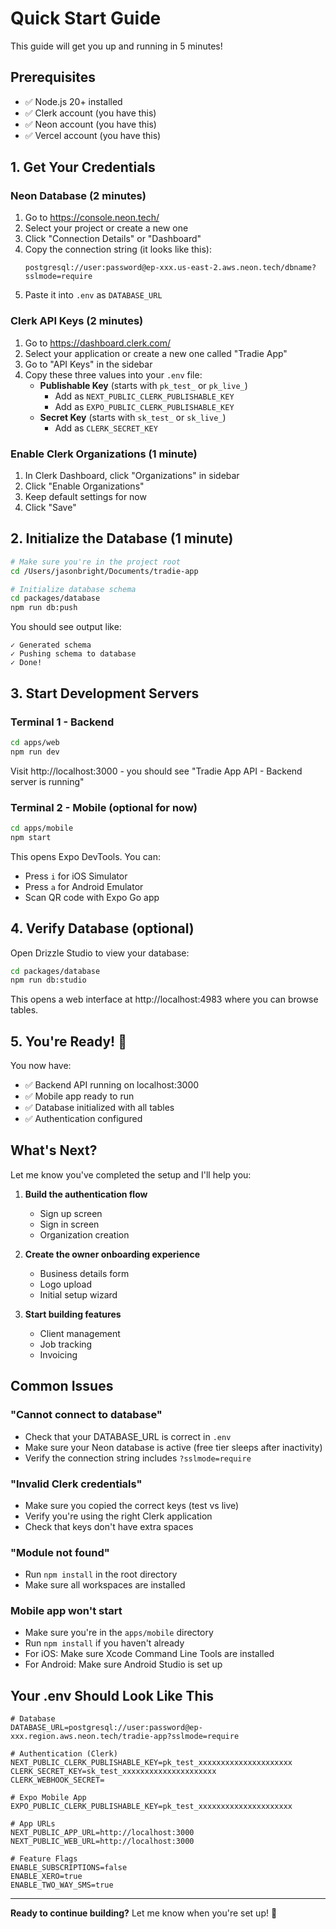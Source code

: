 # Quick Start Guide

This guide will get you up and running in 5 minutes!

## Prerequisites

- ✅ Node.js 20+ installed
- ✅ Clerk account (you have this)
- ✅ Neon account (you have this)
- ✅ Vercel account (you have this)

## 1. Get Your Credentials

### Neon Database (2 minutes)

1. Go to https://console.neon.tech/
2. Select your project or create a new one
3. Click "Connection Details" or "Dashboard"
4. Copy the connection string (it looks like this):
   ```
   postgresql://user:password@ep-xxx.us-east-2.aws.neon.tech/dbname?sslmode=require
   ```
5. Paste it into `.env` as `DATABASE_URL`

### Clerk API Keys (2 minutes)

1. Go to https://dashboard.clerk.com/
2. Select your application or create a new one called "Tradie App"
3. Go to "API Keys" in the sidebar
4. Copy these three values into your `.env` file:
   - **Publishable Key** (starts with `pk_test_` or `pk_live_`)
     - Add as `NEXT_PUBLIC_CLERK_PUBLISHABLE_KEY`
     - Add as `EXPO_PUBLIC_CLERK_PUBLISHABLE_KEY`
   - **Secret Key** (starts with `sk_test_` or `sk_live_`)
     - Add as `CLERK_SECRET_KEY`

### Enable Clerk Organizations (1 minute)

1. In Clerk Dashboard, click "Organizations" in sidebar
2. Click "Enable Organizations"
3. Keep default settings for now
4. Click "Save"

## 2. Initialize the Database (1 minute)

```bash
# Make sure you're in the project root
cd /Users/jasonbright/Documents/tradie-app

# Initialize database schema
cd packages/database
npm run db:push
```

You should see output like:
```
✓ Generated schema
✓ Pushing schema to database
✓ Done!
```

## 3. Start Development Servers

### Terminal 1 - Backend

```bash
cd apps/web
npm run dev
```

Visit http://localhost:3000 - you should see "Tradie App API - Backend server is running"

### Terminal 2 - Mobile (optional for now)

```bash
cd apps/mobile
npm start
```

This opens Expo DevTools. You can:
- Press `i` for iOS Simulator
- Press `a` for Android Emulator
- Scan QR code with Expo Go app

## 4. Verify Database (optional)

Open Drizzle Studio to view your database:

```bash
cd packages/database
npm run db:studio
```

This opens a web interface at http://localhost:4983 where you can browse tables.

## 5. You're Ready! 🎉

You now have:
- ✅ Backend API running on localhost:3000
- ✅ Mobile app ready to run
- ✅ Database initialized with all tables
- ✅ Authentication configured

## What's Next?

Let me know you've completed the setup and I'll help you:

1. **Build the authentication flow**
   - Sign up screen
   - Sign in screen
   - Organization creation

2. **Create the owner onboarding experience**
   - Business details form
   - Logo upload
   - Initial setup wizard

3. **Start building features**
   - Client management
   - Job tracking
   - Invoicing

## Common Issues

### "Cannot connect to database"
- Check that your DATABASE_URL is correct in `.env`
- Make sure your Neon database is active (free tier sleeps after inactivity)
- Verify the connection string includes `?sslmode=require`

### "Invalid Clerk credentials"
- Make sure you copied the correct keys (test vs live)
- Verify you're using the right Clerk application
- Check that keys don't have extra spaces

### "Module not found"
- Run `npm install` in the root directory
- Make sure all workspaces are installed

### Mobile app won't start
- Make sure you're in the `apps/mobile` directory
- Run `npm install` if you haven't already
- For iOS: Make sure Xcode Command Line Tools are installed
- For Android: Make sure Android Studio is set up

## Your .env Should Look Like This

```env
# Database
DATABASE_URL=postgresql://user:password@ep-xxx.region.aws.neon.tech/tradie-app?sslmode=require

# Authentication (Clerk)
NEXT_PUBLIC_CLERK_PUBLISHABLE_KEY=pk_test_xxxxxxxxxxxxxxxxxxxxx
CLERK_SECRET_KEY=sk_test_xxxxxxxxxxxxxxxxxxxxx
CLERK_WEBHOOK_SECRET=

# Expo Mobile App
EXPO_PUBLIC_CLERK_PUBLISHABLE_KEY=pk_test_xxxxxxxxxxxxxxxxxxxxx

# App URLs
NEXT_PUBLIC_APP_URL=http://localhost:3000
NEXT_PUBLIC_WEB_URL=http://localhost:3000

# Feature Flags
ENABLE_SUBSCRIPTIONS=false
ENABLE_XERO=true
ENABLE_TWO_WAY_SMS=true
```

---

**Ready to continue building?** Let me know when you're set up! 🚀
